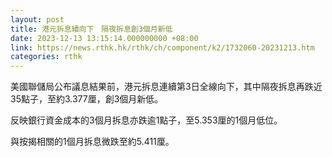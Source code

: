 ```yaml
---
layout: post
title: 港元拆息續向下　隔夜拆息創3個月新低
date: 2023-12-13 13:15:14.000000000 +08:00
link: https://news.rthk.hk/rthk/ch/component/k2/1732060-20231213.htm
categories: rthk
---
```


美國聯儲局公布議息結果前，港元拆息連續第3日全線向下，其中隔夜拆息再跌近35點子，至約3.377厘，創3個月新低。

反映銀行資金成本的3個月拆息亦跌逾1點子，至5.353厘的1個月低位。

與按揭相關的1個月拆息微跌至約5.411厘。
